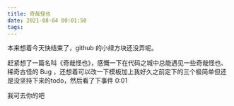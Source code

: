 ```yaml
---
title: 奇哉怪也
date: 2021-08-04 00:01:50
tags:
---
```


本来想着今天快结束了，github 的小绿方块还没弄呢。

赶紧想了一篇名叫《奇哉怪也》，感慨一下在代码之城中总能遇见一些奇哉怪也、稀奇古怪的 Bug ，还想着可以改一下模板加上我好久之前定下的三个极简单但还是没坚持下来的todo，然后看了下事件 0:01

我可去你的吧
